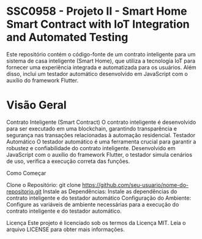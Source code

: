 # SSC0958 - Projeto II - Smart Home Smart Contract with IoT Integration and Automated Testing

Este repositório contém o código-fonte de um contrato inteligente para um sistema de casa inteligente (Smart Home), que utiliza a tecnologia IoT para fornecer uma experiência integrada e automatizada para os usuários. Além disso, inclui um testador automático desenvolvido em JavaScript com o auxílio do framework Flutter.

# Visão Geral
Contrato Inteligente (Smart Contract)
O contrato inteligente é desenvolvido para ser executado em uma blockchain, garantindo transparência e segurança nas transações relacionadas à automação residencial.
Testador Automático
O testador automático é uma ferramenta crucial para garantir a robustez e confiabilidade do contrato inteligente. Desenvolvido em JavaScript com o auxílio do framework Flutter, o testador simula cenários de uso, verifica a execução correta das funções.

Como Começar

Clone o Repositório:
git clone https://github.com/seu-usuario/nome-do-repositorio.git
Instale as Dependências:
Instale as dependências do contrato inteligente e do testador automático
Configuração do Ambiente:
Configure as variáveis de ambiente necessárias para a execução do contrato inteligente e do testador automático.

Licença
Este projeto é licenciado sob os termos da Licença MIT. Leia o arquivo LICENSE para obter mais informações.
